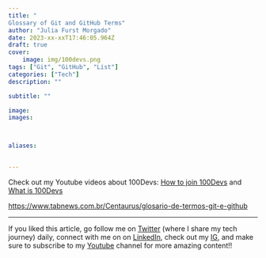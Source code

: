 ```yaml
---
title: "
Glossary of Git and GitHub Terms"
author: "Julia Furst Morgado"
date: 2023-xx-xxT17:46:05.964Z
draft: true
cover:
    image: img/100devs.png
tags: ["Git", "GitHub", "List"]
categories: ["Tech"]
description: ""

subtitle: ""

image: 
images:



aliases:


---
```


Check out my Youtube videos about 100Devs: [How to join 100Devs](https://www.youtube.com/watch?v=MhUAKpF47GU) and [What is 100Devs](https://www.youtube.com/watch?v=HHAXlDu49rE)

https://www.tabnews.com.br/Centaurus/glosario-de-termos-git-e-github

***
If you liked this article, go follow me on [Twitter](https://twitter.com/juliafmorgado) (where I share my tech journey) daily, connect with me on on [LinkedIn](https://www.linkedin.com/in/juliafmorgado/), check out my [IG](https://www.instagram.com/juliafmorgado/), and make sure to subscribe to my [Youtube](https://www.youtube.com/c/JuliaFMorgado) channel for more amazing content!!
